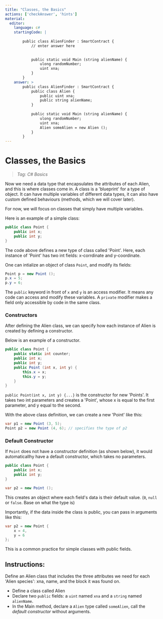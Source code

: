 ```yaml
---
title: "Classes, the Basics"
actions: ['checkAnswer', 'hints']
material: 
  editor:
    language: c#
    startingCode: |
    
        public class AlienFinder : SmartContract {
            // enter answer here
            
            
            public static void Main (string alienName) {
                ulong randomNumber;
                uint xna; 
            }
        }
    answer: > 
        public class AlienFinder : SmartContract {
            public class Alien {
                public uint xna;
                public string alienName;
            }
            
            public static void Main (string alienName) {
                ulong randomNumber;
                uint xna; 
                Alien someAlien = new Alien (); 
            }
        }
---
```


# Classes, the Basics
> *Tag: C# Basics*

Now we need a data type that encapsulates the attributes of each Alien, and this is where classes come in. A class is a 'blueprint' for a type of object. It can have multiple variables of different data types, it can also have custom defined behaviours (methods, which we will cover later). 

For now, we will focus on classes that simply have multiple variables. 

Here is an example of a simple class: 

```c#
public class Point {
    public int x;
    public int y;
}
```

The code above defines a new type of class called 'Point'. Here, each instance of 'Point' has two int fields: x-corrdinate and y-coordinate. 

One can intialize an object of class `Point`, and modify its fields: 

```c#
Point p = new Point (); 
p.x = 5; 
p.y = 6; 
```

The `public` keyword in front of `x` and `y` is an access modifier. It means any code can access and modify these variables. A `private` modifier makes a field only accessible by code in the same class. 

### Constructors

After defining the Alien class, we can specify how each instance of Alien is created by defining a constructor. 

Below is an example of a constructor. 

```c#
public class Point {
    public static int counter; 
    public int x;
    public int y;
    public Point (int x, int y) {
        this.x = x;
        this.y = y;
    }
}
```

`public Point(int x, int y) {...}` is the constructor for new 'Points'. It takes two int parameters and creates a 'Point', whose x is equal to the first parameter, and y equal to the second. 

With the above class definition, we can create a new 'Point' like this: 

```c#
var p1 = new Point (3, 5);
Point p2 = new Point (4, 6); // specifies the type of p2
```

### Default Constructor

If `Point` does not have a constructor definition (as shown below), it would automaticallhy have a default constructor, which takes no parameters. 
```c#
public class Point {
    public int x;
    public int y;
}

var p2 = new Point (); 
```
This creates an object where each field's data is their default value. (`0`, `null` or `false`. Base on what the type is)

Importantly, if the data inside the class is public, you can pass in arguments like this: 

```c#
var p2 = new Point {
    x = 4,
    y = 6
}; 
```
This is a common practice for simple classes with public fields. 


## Instructions: 

Define an Alien class that includes the three attributes we need for each 'Alien species': xna, name, and the block it was found on. 

- Define a class called Alien
- Declare two `public` fields: a `uint` named `xna` and a `string` named `alienName`. 
- In the Main method, declare a `Alien` type called `someAlien`, call the *default constructor* without arguments. 
